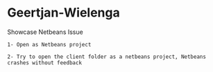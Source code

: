 # Geertjan-Wielenga
Showcase Netbeans Issue


`1- Open as Netbeans project`

`2- Try to open the client folder as a netbeans project, Netbeans crashes without feedback`

